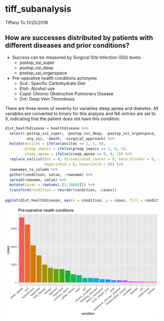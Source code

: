 tiff\_subanalysis
================
Tiffany Tu
11/25/2018

## How are successes distributed by patients with different diseases and prior conditions?

  - Success can be measured by Surgical Site Infection (SSI) levels
      - postop\_ssi\_super  
      - postop\_ssi\_deep
      - postop\_ssi\_organspace
  - Pre-operative health conditions acronyms
      - Scd : Specific Carbohydrate Diet
      - Etoh: Alcohol use
      - Copd: Chronic Obstructive Pulmonary Disease
      - Dvt: Deep Vein Thrombosis

There are three levels of severity for variables sleep apnea and
diabetes. All variables are converted to binary for this analysis and NA
entries are set to 0, indicating that the patient does not have this
condition.

``` r
dist_healthdisease = healthdisease %>% 
  select(-postop_ssi_super, -postop_ssi_deep, -postop_ssi_organspace, 
         -any_ssi, -death, -surgical_approach) %>% 
  mutate(ascites = ifelse(ascites == 2, 1, 0),
         preop_sepsis = ifelse(preop_sepsis == 1, 0, 1), 
         sleep_apnea = ifelse(sleep_apnea == 0, 0, 1)) %>%
  replace_na(list(dvt = 0, disseminated_cancer = 0, beta_blocker = 0, scd = 0,
                  heparinbid = 0, heparintid = 0)) %>% 
  rownames_to_column %>% 
  gather(condition, value, -rowname) %>% 
  spread(rowname, value) %>% 
  mutate(cases = rowSums(.[2:10868])) %>% 
  transform(condition = reorder(condition, -cases))

ggplot(dist_healthdisease, aes(x = condition, y = cases, fill = condition)) + geom_bar(stat = "identity") + ggtitle("Pre-operative health conditions") + theme(axis.text.x = element_text(angle = 40, hjust = 1), legend.position = "none")
```

![](tiff_subanalysis_files/figure-gfm/unnamed-chunk-2-1.png)<!-- -->
